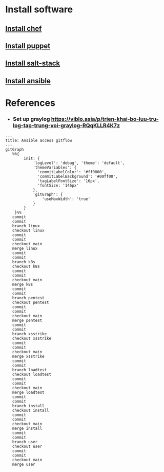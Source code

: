 # Install software

## [Install chef](./iac/install-chef.md)

## [Install puppet](./iac/install-puppet.md)

## [Install salt-stack](./iac/install-salt-stack.md)

## [Install ansible](./iac/install-ansible.md)

# References
- ### Set up graylog https://viblo.asia/p/trien-khai-bo-luu-tru-log-tap-trung-voi-graylog-RQqKLLR4K7z

```mermaid
---
title: Ansible access gitflow
---
gitGraph
   %%{
        init: { 
            'logLevel': 'debug', 'theme': 'default', 
            'themeVariables': {
              'commitLabelColor': '#ff0000',
              'commitLabelBackground': '#00ff00',
              'tagLabelFontSize': '16px',
              'fontSize: '146px'
            },
            'gitGraph': {
                'useMaxWidth': 'true'
            }
        }
    }%%
   commit
   commit
   branch linux
   checkout linux
   commit
   commit
   checkout main
   merge linux
   commit
   commit
   branch k8s
   checkout k8s
   commit
   commit
   checkout main
   merge k8s
   commit
   commit
   branch pentest
   checkout pentest
   commit
   commit
   checkout main
   merge pentest
   commit
   commit
   branch xsstrike
   checkout xsstrike
   commit
   commit
   checkout main
   merge xsstrike
   commit
   commit
   branch loadtest
   checkout loadtest
   commit
   commit
   checkout main
   merge loadtest
   commit
   commit
   branch install
   checkout install
   commit
   commit
   checkout main
   merge install
   commit
   commit
   branch user
   checkout user
   commit
   commit
   checkout main
   merge user
```
